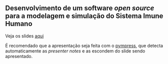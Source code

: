 ## Desenvolvimento de um software _open source_ para a modelagem e simulação do Sistema Imune Humano

Veja os slides [aqui](./main.pdf)

É recomendado que a apresentação seja feita com o [pympress](https://github.com/Cimbali/pympress/), que detecta automaticamente as *presenter notes* e as escondem do slide sendo apresentado.
